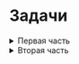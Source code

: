# Задачи

<details>
<summary>Первая часть</summary>

[Пример](http://5a26994e4c4b9335b1c950ef.nervous-mahavira-382e88.netlify.com/)

_Если вы хотите разлогиниться, удалите ключ из localstorage_

_Мы создаем криптобиржу, где можно торговать битокинами и эфиром. Естественно нам нужно сделать крутую авторизацию,
чтобы не стояло вопросов, о том, насколько крутой у нас проект._

1.  Сверстать страницу login и форму.

    _Вам поможет пакет react-particles-js._

    _Файл конфигурации находится в репозитории проекта. Попробуйте настроить партиклы так, как вам нравится самим_

1.  Напишите саги, редьюсеры и экшены для работы с авторизацией и регистрацией.
    - Необходимо протестировать редьюсеры и саги
1.  Используйте localstorage для хранения ключа авторизации.
1.  Страница регистрации и авторизации выводит ошибку в случае если сетевой запрос возвращает ошибку, нужно выводить
    ошибку регистрации/авторизации.
    - Протестируйте все инпуты вашей формы.
    - Протестируйте изменение формы авторизация/регистрация через стейт.
1.  Сделайте 2 роутера, 1 общий, где будет страница авторизации и второй роутер. Второй роутер будет для авторизованных
    пользователей, и там бы сделаем общую верстку приложения.
1.  Используйте макеты из этого проекта для

</details>

<details>
<summary>Вторая часть</summary>
[Пример финальной части](http://5a8de305fd0efa7e09058442.cranky-golick-f8e053.netlify.com/)

1.  После авторизации вы должны попадать на страницу торгов, на которой присутствует график цен, кнопки переключения
    валют в шапке, и кнопки переключения временного диапозона.
1.  Для рисования графика я использую библиотеку `react-easy-chart` и библиотеку `moment` для форматирования времени:

    ```
    import {LineChart} from 'react-easy-chart';
    ...

    <LineChart
        lineColors={['blue', 'red']}
        axes
        grid
        verticalGrid
        interpolate={'cardinal'}
        xType={'time'}
        datePattern={'%d-%m %H:%M'}
        width={750}
        height={400}
        style={{
          '.axis path': {
            stroke: '#EDF0F1',
          },
        }}
        data={[
          sell.map(([date, value]) => ({x: moment(date).format('DD-MM HH:mm'), y: value})),
          purchase.map(([date, value]) => ({x: moment(date).format('DD-MM HH:mm'), y: value})),
        ]}
      />
    ```

1.  Для работы с данными я добавил в репозиторий новый файл api.js и файл саги currency.js. В этой саге реализована
    логика для получения данных каждые 15 секунд, в зависимости от того, какой offset выбран. Offset это параметр,
    который указывает, какой интервал нужно получать, в моем примере можно выбрать следующие оффсеты:
    ```
      const offsets = {
        '2h': '2ч',
        '4h': '4ч',
        '8h': '8ч',
        '1d': '1д',
        '7d': '7д',
      };
    ```
1.  Изучите с помощью redux-devtools как рабоатет мое приложение, для лучшего понимания того, как и какие экшены летят,
    и как на них реагирует приложение.

1.  После логина нужно получить текущие значения кошелька, в `api.js` есть метод для этого.
1.  Значения кошелька нужно выводить на странице с графиком.
1.  Покупка и продажа на странице с графиком цен.

    _Я положил в проект свою реализацию купли и продажи, там совмещены логика компоненты и recompose._ _Попробуйте
    написать свою реализацию, там много подвоных камней с инпутами._

    - Если вы будете делать свою реализацию, то инпуты должны вести себя адекватно(не превращаться в NaN, конвертировать
      валюты правильно)

1.  Реализовать покупку, продажу, а так же вывод ошибок.

        _В api так же пристутствуют методы для покупки и продажи_

</details>
